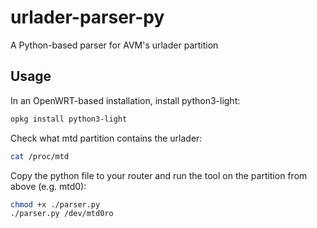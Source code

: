 # urlader-parser-py
A Python-based parser for AVM's urlader partition

## Usage

In an OpenWRT-based installation, install python3-light:

```sh
opkg install python3-light
```

Check what mtd partition contains the urlader:
```sh
cat /proc/mtd
```

Copy the python file to your router and run the tool on the partition from above (e.g. mtd0):
```sh
chmod +x ./parser.py
./parser.py /dev/mtd0ro
```
